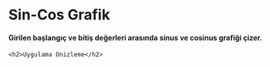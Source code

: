<h1>Sin-Cos Grafik</h1>
    <h4>
      Girilen başlangıç ve bitiş değerleri arasında sinus ve cosinus grafiği çizer.
    </h4>

    <h2>Uygulama Önizleme</h2>

